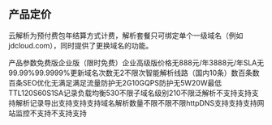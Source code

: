 ## **产品定价**

云解析为预付费包年结算方式计费，解析套餐只可绑定单个一级域名（例如jdcloud.com），同时提供了更换域名的功能。

产品参数免费版企业版（限时免费）企业高级版价格无888元/年3888元/年SLA无99.99%99.9999%更新域名次数无2不限次智能解析线路（国内10条）数百条数百条SEO优化无满足满足流量防护无2G10GQPS防护无5W20W最低TTL120S60S1SA记录负载均衡530不限子域名级别210不限泛解析不支持支持支持解析记录导出支持支持支持域名解析数量不限不限不限httpDNS支持支持支持网站监控不支持不支持支持